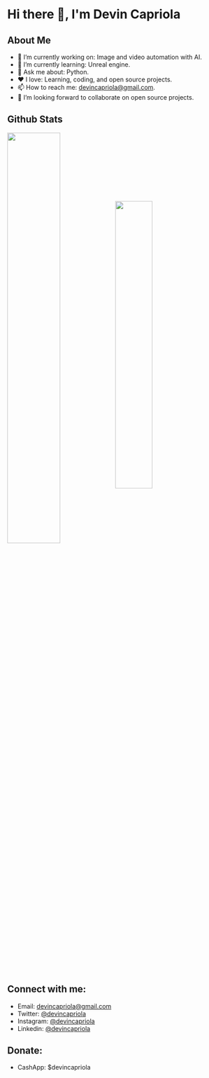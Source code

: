 # Hi there 👋, I'm Devin Capriola

## About Me
- 🔭 I’m currently working on: Image and video automation with AI.
- 💭 I’m currently learning: Unreal engine.
- 💬 Ask me about: Python.
- ❤ I love: Learning, coding, and open source projects. 
- 📫 How to reach me: devincapriola@gmail.com.
- 🎯 I’m looking forward to collaborate on open source projects.

## Github Stats
<img align="center" width="49%" src="https://github-readme-stats.vercel.app/api?username=devincapriola&show_icons=true&include_all_commits=true&theme=radical&hide_border=true" /><img align="center" width="41%" src="https://github-readme-stats.vercel.app/api/top-langs/?username=devincapriola&layout=compact&theme=radical&hide_border=true" />


## Connect with me:
- Email: devincapriola@gmail.com
- Twitter: [@devincapriola](https://twitter.com/devincapriola)
- Instagram: [@devincapriola](https://www.instagram.com/devincapriola)
- Linkedin: [@devincapriola](https://www.linkedin.com/in/devincapriola/)

## Donate:
- CashApp: $devincapriola
